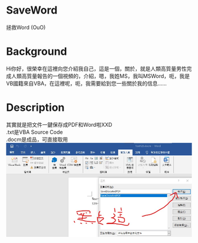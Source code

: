 # SaveWord
拯救Word (OuO)
# Background
Hi你好，很榮幸在這裡向您介紹我自己，這是一個，關於，就是人類高質量男性完成人類高質量報告的一個視頻的，介紹，嗯，我姓MS，我叫MSWord，呃，我是VB國籍來自VBA，在這裡呢，呃，我需要給到您一些關於我的信息……
# Description
其實就是把文件一鍵保存成PDF和Word啦XXD<br>
.txt是VBA Source Code<br>
.docm是成品，可直接取用<br>
<img src="https://github.com/DeepDarkPig/SaveWord/blob/main/Description.jpg">
